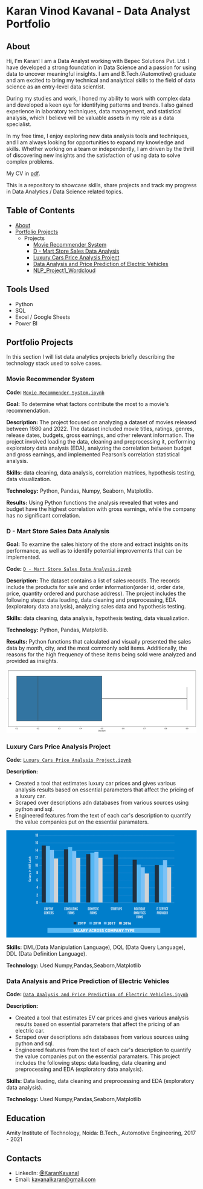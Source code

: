 # Karan Vinod Kavanal - Data Analyst Portfolio
## About
Hi, I'm Karan! I am a Data Analyst working with Bepec Solutions Pvt. Ltd. I have developed a strong foundation in Data Science  and a passion for using data to uncover meaningful insights. I am and B.Tech.(Automotive) graduate and am excited to bring my technical and analytical skills to the field of data science as an entry-level data scientist. 

During my studies and work, I honed my ability to work with complex data and developed a keen eye for identifying patterns and trends. I also gained experience in laboratory techniques, data management, and statistical analysis, which I believe will be valuable assets in my role as a data specialist.

In my free time, I enjoy exploring new data analysis tools and techniques, and I am always looking for opportunities to expand my knowledge and skills. Whether working on a team or independently, I am driven by the thrill of discovering new insights and the satisfaction of using data to solve complex problems.

My CV in [pdf](https://github.com/kavanalkaran/Karan_Portfolio/blob/main/KaranKavanal_Resume.pdf).

This is a repository to showcase skills, share projects and track my progress in Data Analytics / Data Science related topics.

## Table of Contents
- [About](https://github.com/kavanalkaran/Karan_Portfolio/blob/main/README.md#about)
- [Portfolio Projects](https://github.com/kavanalkaran/Data_Science_Portfolio_Projects)
  - Projects
    - [Movie Recommender System](https://github.com/kavanalkaran/Data_Science_Portfolio_Projects/blob/main/Movie%20Recommender%20System%20Project.ipynb)
    - [D - Mart Store Sales Data Analysis](https://github.com/kavanalkaran/Data_Science_Portfolio_Projects/blob/main/Movie%20Recommender%20System%20Project.ipynb)
    - [Luxury Cars Price Analysis Project](https://github.com/kavanalkaran/Data_Science_Portfolio_Projects/blob/main/Luxury%20Cars%20Price%20Analysis%20Project.ipynb)
    - [Data Analysis and Price Prediction of Electric Vehicles](https://github.com/kavanalkaran/Data_Science_Portfolio_Projects/blob/main/Data%20Analysis%20and%20Price%20Prediction%20of%20Electric%20Vehicles.ipynb)
    - [NLP_Project1_Wordcloud](https://github.com/kavanalkaran/Data_Science_Portfolio_Projects/blob/main/NLP_Project1_Wordcloud.ipynb)
   
## Tools Used
  - Python
  - SQL
  - Excel / Google Sheets
  - Power BI

## Portfolio Projects
In this section I will list data analytics projects briefly describing the technology stack used to solve cases.

### Movie Recommender System
**Code:** [`Movie Recommender System.ipynb`](https://github.com/kavanalkaran/Data_Science_Portfolio_Projects/blob/main/Movie%20Recommender%20System%20Project.ipynb)

**Goal:** To determine what factors contribute the most to a movie's recommendation.

**Description:** The project focused on analyzing a dataset of movies released between 1980 and 2022. The dataset included movie titles, ratings, genres, release dates, budgets, gross earnings, and other relevant information. The project involved loading the data, cleaning and preprocessing it, performing exploratory data analysis (EDA), analyzing the correlation between budget and gross earnings, and implemented Pearson’s correlation statistical analysis.

**Skills:** data cleaning, data analysis, correlation matrices, hypothesis testing, data visualization.

**Technology:** Python, Pandas, Numpy, Seaborn, Matplotlib.

**Results:** Using Python functions the analysis revealed that votes and budget have the highest correlation with gross earnings, while the company has no significant correlation.

### D - Mart Store Sales Data Analysis

**Goal:** To examine the sales history of the store and extract insights on its performance, as well as to identify potential improvements that can be implemented.

**Code:** [`D - Mart Store Sales Data Analysis.ipynb`](https://github.com/kavanalkaran/Data_Science_Portfolio_Projects/blob/main/Movie%20Recommender%20System%20Project.ipynb)

**Description:** The dataset contains a list of sales records.  The records include the products for sale and order information(order id, order date, price, quantity ordered and purchase address). The project includes the following steps: data loading, data cleaning and preprocessing, EDA (exploratory data analysis), analyzing sales data and hypothesis testing.

**Skills:** data cleaning, data analysis, hypothesis testing, data visualization.

**Technology:** Python, Pandas, Matplotlib.

**Results:** Python functions that calculated and visually presented the sales data by month, city, and the most commonly sold items. Additionally, the reasons for the high frequency of these items being sold were analyzed and provided as insights.

![](/images/dmart.png)


### Luxury Cars Price Analysis Project
**Code:** [`Luxury Cars Price Analysis Project.ipynb`](https://github.com/kavanalkaran/Data_Science_Portfolio_Projects/blob/main/Luxury%20Cars%20Price%20Analysis%20Project.ipynb)

**Description:** 
* Created a tool that estimates luxury car prices and gives various analysis results based on essential parameters that affect the pricing of a luxury car.
* Scraped over descriptions adn databases from various sources using python and sql.
* Engineered features from the text of each car's description to quantify the value companies put on the essential paramaters.

![](/images/Salary-Study-Graphs-09.jpg)

**Skills:** DML(Data Manipulation Language), DQL (Data Query Language), DDL (Data Definition Language).

**Technology:** Used Numpy,Pandas,Seaborn,Matplotlib


### Data Analysis and Price Prediction of Electric Vehicles
**Code:** [`Data Analysis and Price Prediction of Electric Vehicles.ipynb`](https://github.com/kavanalkaran/Data_Science_Portfolio_Projects/blob/main/Data%20Analysis%20and%20Price%20Prediction%20of%20Electric%20Vehicles.ipynb)

**Description:** 
* Created a tool that estimates EV car prices and gives various analysis results based on essential parameters that affect the pricing of an electric car.
* Scraped over descriptions adn databases from various sources using python and sql.
* Engineered features from the text of each car's description to quantify the value companies put on the essential paramaters.
 This project includes the following steps: data loading, data cleaning and preprocessing and EDA (exploratory data analysis).

**Skills:** Data loading, data cleaning and preprocessing and EDA (exploratory data analysis).

**Technology:** Used Numpy,Pandas,Seaborn,Matplotlib



## Education
Amity Institute of Technology, Noida:
B.Tech., Automotive Engineering,
2017 - 2021

## Contacts
- LinkedIn: [@KaranKavanal](https://www.linkedin.com/in/karan-vinod-kavanal/)
- Email: kavanalkaran@gmail.com

